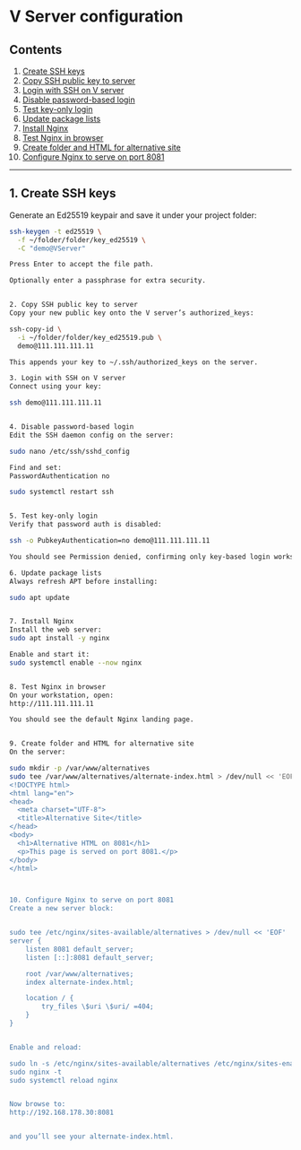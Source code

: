 # V Server configuration

## Contents
1. [Create SSH keys](#1-create-ssh-keys)  
2. [Copy SSH public key to server](#2-copy-ssh-public-key-to-server)  
3. [Login with SSH on V server](#3-login-with-ssh-on-v-server)  
4. [Disable password-based login](#4-disable-password-based-login)  
5. [Test key-only login](#5-test-key-only-login)  
6. [Update package lists](#6-update-package-lists)  
7. [Install Nginx](#7-install-nginx)  
8. [Test Nginx in browser](#8-test-nginx-in-browser)  
9. [Create folder and HTML for alternative site](#9-create-folder-and-html-for-alternative-site)  
10. [Configure Nginx to serve on port 8081](#10-configure-nginx-to-serve-on-port-8081)  

---

## 1. Create SSH keys

Generate an Ed25519 keypair and save it under your project folder:
```bash
ssh-keygen -t ed25519 \
  -f ~/folder/folder/key_ed25519 \
  -C "demo@VServer"

Press Enter to accept the file path.

Optionally enter a passphrase for extra security.


2. Copy SSH public key to server
Copy your new public key onto the V server’s authorized_keys:

ssh-copy-id \
  -i ~/folder/folder/key_ed25519.pub \
  demo@111.111.111.11

This appends your key to ~/.ssh/authorized_keys on the server.

3. Login with SSH on V server
Connect using your key:

ssh demo@111.111.111.11


4. Disable password-based login
Edit the SSH daemon config on the server:

sudo nano /etc/ssh/sshd_config

Find and set:
PasswordAuthentication no

sudo systemctl restart ssh


5. Test key-only login
Verify that password auth is disabled:

ssh -o PubkeyAuthentication=no demo@111.111.111.11

You should see Permission denied, confirming only key-based login works.

6. Update package lists
Always refresh APT before installing:

sudo apt update


7. Install Nginx
Install the web server:
sudo apt install -y nginx

Enable and start it:
sudo systemctl enable --now nginx


8. Test Nginx in browser
On your workstation, open:
http://111.111.111.11

You should see the default Nginx landing page.


9. Create folder and HTML for alternative site
On the server:

sudo mkdir -p /var/www/alternatives
sudo tee /var/www/alternatives/alternate-index.html > /dev/null << 'EOF'
<!DOCTYPE html>
<html lang="en">
<head>
  <meta charset="UTF-8">
  <title>Alternative Site</title>
</head>
<body>
  <h1>Alternative HTML on 8081</h1>
  <p>This page is served on port 8081.</p>
</body>
</html>



10. Configure Nginx to serve on port 8081
Create a new server block:


sudo tee /etc/nginx/sites-available/alternatives > /dev/null << 'EOF'
server {
    listen 8081 default_server;
    listen [::]:8081 default_server;

    root /var/www/alternatives;
    index alternate-index.html;

    location / {
        try_files \$uri \$uri/ =404;
    }
}


Enable and reload:

sudo ln -s /etc/nginx/sites-available/alternatives /etc/nginx/sites-enabled/
sudo nginx -t
sudo systemctl reload nginx


Now browse to:
http://192.168.178.30:8081


and you’ll see your alternate-index.html.